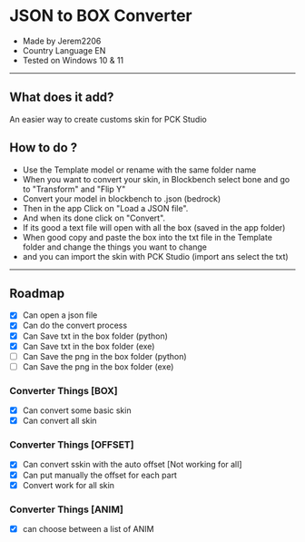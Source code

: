# JSON to BOX Converter
- Made by Jerem2206
- Country Language EN
- Tested on Windows 10 & 11
---
## What does it add? 
An easier way to create customs skin for PCK Studio 

## How to do ?
- Use the Template model or rename with the same folder name
- When you want to convert your skin, in Blockbench select bone and go to "Transform" and "Flip Y"
- Convert your model in blockbench to .json (bedrock) 
- Then in the app Click on "Load a JSON file".
- And when its done click on "Convert".
- If its good a text file will open with all the box (saved in the app folder)
- When good copy and paste the box into the txt file in the Template folder and change the things you want to change
- and you can import the skin with PCK Studio (import ans select the txt)
---
## Roadmap
- [x] Can open a json file
- [x] Can do the convert process
- [x] Can Save txt in the box folder (python)
- [x] Can Save txt in the box folder (exe)
- [ ] Can Save the png in the box folder (python)
- [ ] Can Save the png in the box folder (exe)
### Converter Things [BOX]
- [x] Can convert some basic skin
- [x] Can convert all skin
### Converter Things [OFFSET]
- [x] Can convert sskin with the auto offset [Not working for all]
- [x] Can put manually the offset for each part
- [x] Convert work for all skin
### Converter Things [ANIM]
- [x] can choose between a list of ANIM

